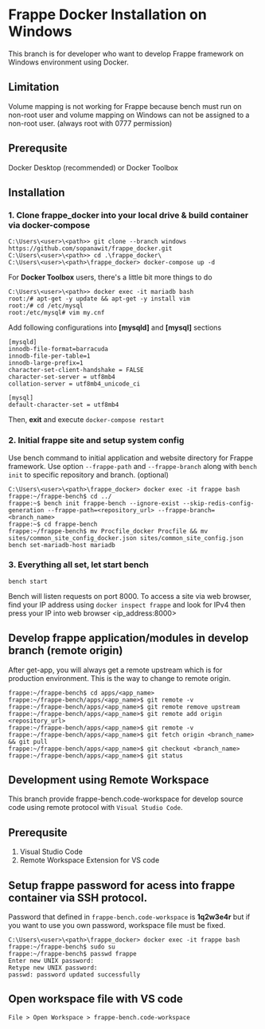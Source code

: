 # Frappe Docker Installation on Windows
This branch is for developer who want to develop Frappe framework on Windows environment using Docker.

## Limitation
Volume mapping is not working for Frappe because bench must run on non-root user and volume mapping on Windows can not be assigned to a non-root user. (always root with 0777 permission)

## Prerequsite
Docker Desktop (recommended) or Docker Toolbox

## Installation
### 1. Clone frappe_docker into your local drive & build container via docker-compose
```
C:\Users\<user>\<path>> git clone --branch windows https://github.com/sopanawit/frappe_docker.git
C:\Users\<user>\<path>> cd .\frappe_docker\
C:\Users\<user>\<path>\frappe_docker> docker-compose up -d
```
For __Docker Toolbox__ users, there's a little bit more things to do
```
C:\Users\<user>\<path>> docker exec -it mariadb bash
root:/# apt-get -y update && apt-get -y install vim
root:/# cd /etc/mysql
root:/etc/mysql# vim my.cnf
```
Add following configurations into __[mysqld]__ and __[mysql]__ sections
```
[mysqld]
innodb-file-format=barracuda
innodb-file-per-table=1
innodb-large-prefix=1
character-set-client-handshake = FALSE
character-set-server = utf8mb4
collation-server = utf8mb4_unicode_ci

[mysql]
default-character-set = utf8mb4
```
Then, __exit__ and execute `docker-compose restart`

### 2. Initial frappe site and setup system config
Use bench command to initial application and website directory for Frappe framework. Use option `--frappe-path` and `--frappe-branch` along with `bench init` to specific repository and branch. (optional)
```
C:\Users\<user>\<path>\frappe_docker> docker exec -it frappe bash
frappe:~/frappe-bench$ cd ../
frappe:~$ bench init frappe-bench --ignore-exist --skip-redis-config-generation --frappe-path=<repository_url> --frappe-branch=<branch_name>
frappe:~$ cd frappe-bench
frappe:~/frappe-bench$ mv Procfile_docker Procfile && mv sites/common_site_config_docker.json sites/common_site_config.json
bench set-mariadb-host mariadb
```

### 3. Everything all set, let start bench
```
bench start
```
Bench will listen requests on port 8000. To access a site via web browser, find your IP address using `docker inspect frappe` and look for IPv4 then press your IP into web browser <ip_address:8000> 

## Develop frappe application/modules in develop branch (remote origin)
After get-app, you will always get a remote upstream which is for production environment. This is the way to change to remote origin.
```
frappe:~/frappe-bench$ cd apps/<app_name>
frappe:~/frappe-bench/apps/<app_name>$ git remote -v
frappe:~/frappe-bench/apps/<app_name>$ git remote remove upstream
frappe:~/frappe-bench/apps/<app_name>$ git remote add origin <repository_url>
frappe:~/frappe-bench/apps/<app_name>$ git remote -v
frappe:~/frappe-bench/apps/<app_name>$ git fetch origin <branch_name> && git pull
frappe:~/frappe-bench/apps/<app_name>$ git checkout <branch_name>
frappe:~/frappe-bench/apps/<app_name>$ git status
```

## Development using Remote Workspace
This branch provide frappe-bench.code-workspace for develop source code using remote protocol with `Visual Studio Code`.

## Prerequsite
1. Visual Studio Code
2. Remote Workspace Extension for VS code

## Setup frappe password for acess into frappe container via SSH protocol.
Password that defined in `frappe-bench.code-workspace` is __1q2w3e4r__ but if you want to use you own password, workspace file must be fixed.
```
C:\Users\<user>\<path>\frappe_docker> docker exec -it frappe bash
frappe:~/frappe-bench$ sudo su
frappe:~/frappe-bench$ passwd frappe
Enter new UNIX password:
Retype new UNIX password:
passwd: password updated successfully
```

## Open workspace file with VS code
```
File > Open Workspace > frappe-bench.code-workspace
```
